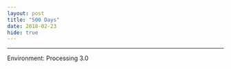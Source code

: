 ```yaml
---
layout: post
title: "500 Days"
date: 2018-02-23
hide: true
---	
```


<div class="pde" style="max-width:512px">
<script type="text/javascript" src="{{ site.roooot }}/plugin/processing.min.js"></script>
<canvas data-processing-sources="{{ site.roooot }}/assets/files/pde/Heart.pde"></canvas>
</div>

---

Environment: Processing 3.0
